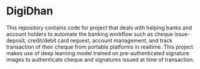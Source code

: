 # DigiDhan
This repository contains code for project that deals with helping banks and account holders to automate the banking workflow such as cheque issue-deposit, credit/debit card request, account management, and  track transaction of their cheque from portable platforms in realtime. This project makes use of deep learning model trained on pre-authenticated signature images to authenticate cheque and signatures issued at time of transaction. 
